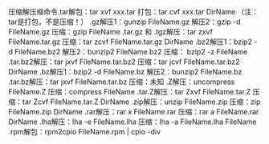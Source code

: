 压缩解压缩命令.tar解包：tar xvf xxx.tar
打包：tar cvf xxx.tar DirName
（注：tar是打包，不是压缩！）
.gz解压1：gunzip FileName.gz
解压2：gzip -d FileName.gz
压缩：gzip FileName
 .tar.gz 和 .tgz解压：tar zxvf FileName.tar.gz
压缩：tar zcvf FileName.tar.gz DirName
.bz2解压1：bzip2 -d FileName.bz2
解压2：bunzip2 FileName.bz2
压缩： bzip2 -z FileName
.tar.bz2解压：tar jxvf FileName.tar.bz2
压缩：tar jcvf FileName.tar.bz2 DirName
.bz解压1：bzip2 -d FileName.bz
解压2：bunzip2 FileName.bz
.tar.bz解压：tar jxvf FileName.tar.bz
压缩：未知
.Z解压：uncompress FileName.Z
压缩：compress FileName
 .tar.Z解压：tar Zxvf FileName.tar.Z
压缩：tar Zcvf FileName.tar.Z DirName
.zip解压：unzip FileName.zip
压缩：zip FileName.zip DirName
.rar解压：rar x FileName.rar
压缩：rar a FileName.rar DirName
.lha解压：lha -e FileName.lha
压缩：lha -a FileName.lha FileName
.rpm解包：rpm2cpio FileName.rpm | cpio -div

